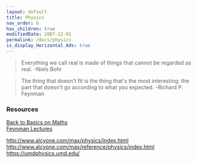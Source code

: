 ```yaml
---
layout: default
title: Physics
nav_order: 6
has_children: true
modifiedDate: 2007-12-01
permalink: /docs/physics
is_display_Horizontal_Ads: true
---
```



> Everything we call real is made of things that cannot be regarded as real.
    -Niels Bohr

> The thing that doesn't fit is the thing that's the most interesting: the part that doesn't go according to what you expected.
    -Richard P. Feynman


### Resources
[Back to Basics on Maths](http://www.math.utah.edu/~alfeld/index.html)  
[Feynman Lectures](http://www.feynmanlectures.caltech.edu/I_01.html)

http://www.alcyone.com/max/physics/index.html
http://www.alcyone.com/max/reference/physics/index.html
https://umdphysics.umd.edu/
